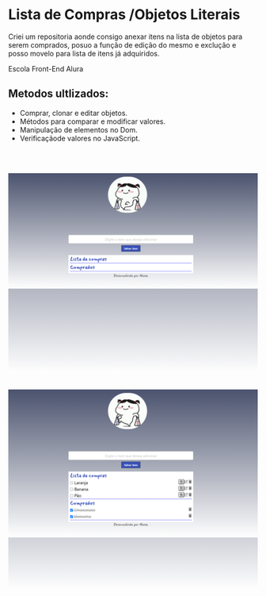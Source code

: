 # Lista de Compras /Objetos Literais

<p>Criei um repositoria aonde consigo anexar itens na lista de objetos para serem comprados, posuo a função de edição do mesmo e exclução e posso movelo para lista de itens já adquiridos.</p>
<p> Escola Front-End Alura</p>

## Metodos ultlizados:
<ul>
<li>Comprar, clonar e editar objetos.</li>
<li>Métodos para comparar e modificar valores.</li>
<li>Manipulação de elementos no Dom.</li>
<li>Verificaçãode valores no JavaScript.</li>
</ul>

<br>
<br>

![preview](assets/img/preview1.png)
<br>
<br>

![preview](assets/img/preview2.png)